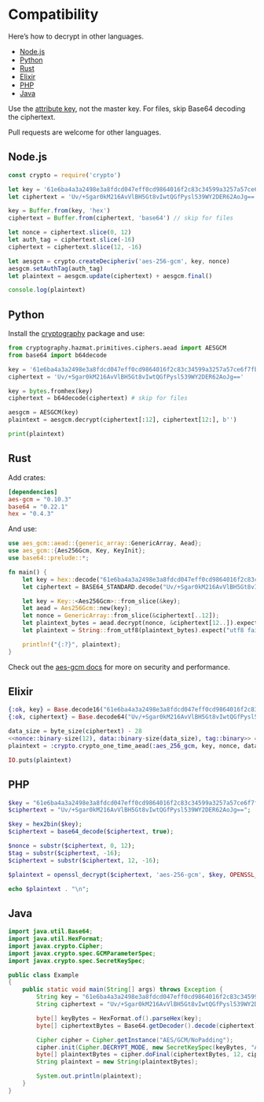 # Compatibility

Here’s how to decrypt in other languages.

- [Node.js](#node-js)
- [Python](#python)
- [Rust](#rust)
- [Elixir](#elixir)
- [PHP](#php)
- [Java](#java)

Use the [attribute key](https://github.com/ankane/lockbox?tab=readme-ov-file#master-key), not the master key. For files, skip Base64 decoding the ciphertext.

Pull requests are welcome for other languages.

## Node.js

```js
const crypto = require('crypto')

let key = '61e6ba4a3a2498e3a8fdcd047eff0cd9864016f2c83c34599a3257a57ce6f7fb'
let ciphertext = 'Uv/+Sgar0kM216AvVlBH5Gt8vIwtQGfPysl539WY2DER62AoJg=='

key = Buffer.from(key, 'hex')
ciphertext = Buffer.from(ciphertext, 'base64') // skip for files

let nonce = ciphertext.slice(0, 12)
let auth_tag = ciphertext.slice(-16)
ciphertext = ciphertext.slice(12, -16)

let aesgcm = crypto.createDecipheriv('aes-256-gcm', key, nonce)
aesgcm.setAuthTag(auth_tag)
let plaintext = aesgcm.update(ciphertext) + aesgcm.final()

console.log(plaintext)
```

## Python

Install the [cryptography](https://cryptography.io/en/latest/) package and use:

```py
from cryptography.hazmat.primitives.ciphers.aead import AESGCM
from base64 import b64decode

key = '61e6ba4a3a2498e3a8fdcd047eff0cd9864016f2c83c34599a3257a57ce6f7fb'
ciphertext = 'Uv/+Sgar0kM216AvVlBH5Gt8vIwtQGfPysl539WY2DER62AoJg=='

key = bytes.fromhex(key)
ciphertext = b64decode(ciphertext) # skip for files

aesgcm = AESGCM(key)
plaintext = aesgcm.decrypt(ciphertext[:12], ciphertext[12:], b'')

print(plaintext)
```

## Rust

Add crates:

```toml
[dependencies]
aes-gcm = "0.10.3"
base64 = "0.22.1"
hex = "0.4.3"
```

And use:

```rust
use aes_gcm::aead::{generic_array::GenericArray, Aead};
use aes_gcm::{Aes256Gcm, Key, KeyInit};
use base64::prelude::*;

fn main() {
    let key = hex::decode("61e6ba4a3a2498e3a8fdcd047eff0cd9864016f2c83c34599a3257a57ce6f7fb").expect("decode failure!");
    let ciphertext = BASE64_STANDARD.decode("Uv/+Sgar0kM216AvVlBH5Gt8vIwtQGfPysl539WY2DER62AoJg==").expect("decode failure!");

    let key = Key::<Aes256Gcm>::from_slice(&key);
    let aead = Aes256Gcm::new(key);
    let nonce = GenericArray::from_slice(&ciphertext[..12]);
    let plaintext_bytes = aead.decrypt(nonce, &ciphertext[12..]).expect("decryption failure!");
    let plaintext = String::from_utf8(plaintext_bytes).expect("utf8 failure!");

    println!("{:?}", plaintext);
}
```

Check out the [aes-gcm docs](https://docs.rs/aes-gcm/) for more on security and performance.

## Elixir

```ex
{:ok, key} = Base.decode16("61e6ba4a3a2498e3a8fdcd047eff0cd9864016f2c83c34599a3257a57ce6f7fb", case: :lower)
{:ok, ciphertext} = Base.decode64("Uv/+Sgar0kM216AvVlBH5Gt8vIwtQGfPysl539WY2DER62AoJg==")

data_size = byte_size(ciphertext) - 28
<<nonce::binary-size(12), data::binary-size(data_size), tag::binary>> = ciphertext
plaintext = :crypto.crypto_one_time_aead(:aes_256_gcm, key, nonce, data, "", tag, false)

IO.puts(plaintext)
```

## PHP

```php
$key = "61e6ba4a3a2498e3a8fdcd047eff0cd9864016f2c83c34599a3257a57ce6f7fb";
$ciphertext = "Uv/+Sgar0kM216AvVlBH5Gt8vIwtQGfPysl539WY2DER62AoJg==";

$key = hex2bin($key);
$ciphertext = base64_decode($ciphertext, true);

$nonce = substr($ciphertext, 0, 12);
$tag = substr($ciphertext, -16);
$ciphertext = substr($ciphertext, 12, -16);

$plaintext = openssl_decrypt($ciphertext, 'aes-256-gcm', $key, OPENSSL_RAW_DATA, $nonce, $tag);

echo $plaintext . "\n";
```

## Java

```java
import java.util.Base64;
import java.util.HexFormat;
import javax.crypto.Cipher;
import javax.crypto.spec.GCMParameterSpec;
import javax.crypto.spec.SecretKeySpec;

public class Example
{
    public static void main(String[] args) throws Exception {
        String key = "61e6ba4a3a2498e3a8fdcd047eff0cd9864016f2c83c34599a3257a57ce6f7fb";
        String ciphertext = "Uv/+Sgar0kM216AvVlBH5Gt8vIwtQGfPysl539WY2DER62AoJg==";

        byte[] keyBytes = HexFormat.of().parseHex(key);
        byte[] ciphertextBytes = Base64.getDecoder().decode(ciphertext);

        Cipher cipher = Cipher.getInstance("AES/GCM/NoPadding");
        cipher.init(Cipher.DECRYPT_MODE, new SecretKeySpec(keyBytes, "AES"), new GCMParameterSpec(128, ciphertextBytes, 0, 12));
        byte[] plaintextBytes = cipher.doFinal(ciphertextBytes, 12, ciphertextBytes.length - 12);
        String plaintext = new String(plaintextBytes);

        System.out.println(plaintext);
    }
}
```

